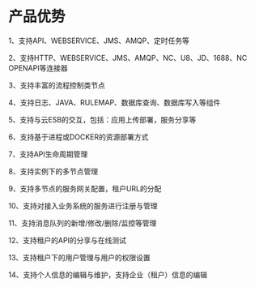 # 产品优势

1、支持API、WEBSERVICE、JMS、AMQP、定时任务等

2、支持HTTP、WEBSERVICE、JMS、AMQP、NC、U8、JD、1688、NC OPENAPI等连接器

3、支持丰富的流程控制类节点

4、支持日志、JAVA、RULEMAP、数据库查询、数据库写入等组件

5、支持与云ESB的交互，包括：应用上传部署，服务分享等

6、支持基于进程或DOCKER的资源部署方式

7、支持API生命周期管理

8、支持实例下的多节点管理

9、支持多节点的服务网关配置，租户URL的分配

10、支持对接入业务系统的服务进行注册与管理

11、支持消息队列的新增/修改/删除/监控等管理

12、支持租户的API的分享与在线测试

13、支持租户下的用户管理与用户的权限设置

14、支持个人信息的编辑与维护，支持企业（租户）信息的编辑